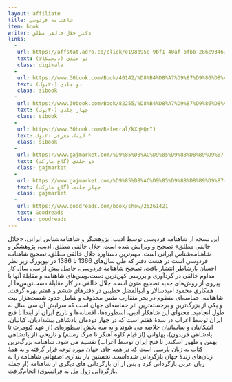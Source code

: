 ```yaml
---
layout: affiliate
title: شاهنامه فردوسی
item: book
writer: دکتر جلال خالقی مطلق
links:
  - 
   url: https://affstat.adro.co/click/e198b95e-9bf1-40af-bfbb-286c93463781
   text: دو جلدی (دیجیکالا)
   class: digikala
  - 
   url: https://www.30book.com/Book/40142/%D8%B4%D8%A7%D9%87%D9%86%D8%A7%D9%85%D9%87-%D8%AE%D8%A7%D9%84%D9%82%DB%8C-2-%D8%AC%D9%84%D8%AF%DB%8C-%D8%AC%D9%84%D8%A7%D9%84-%D8%AE%D8%A7%D9%84%D9%82%DB%8C-%D9%85%D8%B7%D9%84%D9%82-%D8%B3%D8%AE%D9%86
   text: دو جلدی (۳۰بوک)
   class: sibook
  - 
   url: https://www.30book.com/Book/82255/%D8%B4%D8%A7%D9%87%D9%86%D8%A7%D9%85%D9%87-%D8%AE%D8%A7%D9%84%D9%82%DB%8C-%D9%85%D8%B7%D9%84%D9%82-4%D8%AC%D9%84%D8%AF%DB%8C-%D8%B4%D9%88%D9%85%DB%8C%D8%B2-%D8%AC%D9%84%D8%A7%D9%84-%D8%AE%D8%A7%D9%84%D9%82%DB%8C-%D9%85%D8%B7%D9%84%D9%82-%D8%B3%D8%AE%D9%86
   text: چهار جلدی (۳۰بوک)
   class: sibook
  - 
   url: https://www.30book.com/Referral/kXqHQrI1
   text: لینک معرفی ۳۰بوک *
   class: sibook
  - 
   url: https://www.gajmarket.com/%D9%85%D8%AC%D9%85%D9%88%D8%B9%D9%87-2-%D8%AC%D9%84%D8%AF%DB%8C-%DA%A9%D8%AA%D8%A7%D8%A8-%D8%B4%D8%A7%D9%87%D9%86%D8%A7%D9%85%D9%87-2
   text: دو جلدی (گاج مارکت)
   class: gajmarket
  - 
   url: https://www.gajmarket.com/%D9%85%D8%AC%D9%85%D9%88%D8%B9%D9%87-4-%D8%AC%D9%84%D8%AF%DB%8C-%DA%A9%D8%AA%D8%A7%D8%A8-%D8%B4%D8%A7%D9%87%D9%86%D8%A7%D9%85%D9%87
   text: چهار جلدی (گاج مارکت)
   class: gajmarket
  -
   url: https://www.goodreads.com/book/show/25261421
   text: Goodreads
   class: goodreads
---
```


اين نسخه از شاهنامه فردوسی توسط اديب، پژوهشگر و شاهنامه‌شناس ايرانی، «جلال خالقی مطلق» تصحيح و ويرايش شده است. جلال خالقی مطلق، اديب، پژوهشگر و شاهنامه‌شناس ايرانی است. مهم‌ترين دستاورد جلال خالقی مطلق، تصحيح شاهنامه فردوسی است در هشت دفتر که طی سال‌های 1366 تا 1386 در نيويورک زير نظر احسان يارشاطر انتشار يافت. تصحيح شاهنامهٔ فردوسی، حاصل بيش از سی سال کار مداوم خالقی در گردآوری و بررسی کهن‌ترين دست‌نويس‌های شاهنامه و مقابلهٔ آنها با پيروی از روش‌های جديد تصحيح متون است. جلال خالقی در کار مقابلهٔ دست‌نويس‌ها از همکاری محمود اميدسالار و ابوالفضل خطيبی در دفترهای ششم و هفتم بهره گرفت. شاهنامه، حماسه‌ای منظوم در بحر متقارب مثمن محذوف و شامل حدود شصت‌هزار بيت و يکی از بزرگ‌ترين و برجسته‌ترين اثر حماسه‌ای جهان است که سرايش آن سی سال به طول انجاميد. محتوای اين شاهکار ادبی، اسطوره‌ها، افسانه‌ها و تاريخ ايران از ابتدا تا فتح ايران توسط اعراب در سدهٔ هفتم است که در چهار دودمان پادشاهی پيشداديان، کيانيان، اشکانيان و ساسانيان خلاصه می شوند و به سه بخش اسطوره‌ای (از عهد کيومرث تا پادشاهی فريدون)، پهلوانی (از قيام کاوه آهنگر تا مرگ رستم) و تاريخی (از پادشاهی بهمن و ظهور اسکندر تا فتح ايران توسط اعراب) تقسيم می شود. شاهنامه بزرگ‌ترين کتاب به زبان پارسی است که در همه جای جهان مورد توجه قرار گرفته و به همهٔ زبان‌های زندهٔ جهان بازگردانی شده‌است. نخستين بار بنداری اصفهانی شاهنامه را به زبان عربی بازگردانی کرد و پس از آن بازگردانی های ديگری از شاهنامه (از جمله بازگردانی ژول مل به فرانسوی) انجام‌گرفت.


